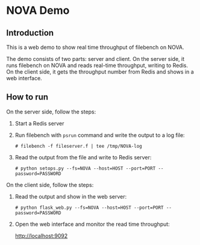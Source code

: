# NOVA Demo

## Introduction

This is a web demo to show real time throughput of filebench on NOVA.

The demo consists of two parts: server and client. On the server side, it runs filebench on NOVA and reads real-time throughput, writing to Redis. On the client side, it gets the throughput number from Redis and shows in a web interface.


## How to run

On the server side, follow the steps:

1. Start a Redis server
2. Run filebench with `psrun` command and write the output to a log file:
    
    ```
    # filebench -f fileserver.f | tee /tmp/NOVA-log
    ```

3. Read the output from the file and write to Redis server:

    ```
    # python setops.py --fs=NOVA --host=HOST --port=PORT --password=PASSWORD
    ```

On the client side, follow the steps:

1. Read the output and show in the web server:

    ```
    # python flask_web.py --fs=NOVA --host=HOST --port=PORT --password=PASSWORD
    ```

2. Open the web interface and monitor the read time throughput:

    [http://localhost:9092](http://localhost:9092)
